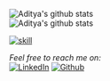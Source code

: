 ![Aditya's github stats](https://github-readme-stats.vercel.app/api?username=aditya43&show_icons=true&hide=prs,issues,contribs&theme=buefy)
<br>
![Aditya's github stats](https://github-readme-stats.vercel.app/api/top-langs?username=aditya43&layout=compact&theme=buefy)

[![skill](https://pure-escarpment-54474.herokuapp.com/api?type=html)](https://github.com/betterTisen/github-skill-card)

<i>Feel free to reach me on:</i><br>
<a href="https://www.linkedin.com/in/aditya-hajare" target="_blank"><img src="https://img.shields.io/badge/LinkedIn-%230077B5.svg?&style=flat-square&logo=linkedin&logoColor=white" alt="LinkedIn"></a>
<a href="https://github.com/aditya43" target="_blank"><img src="https://img.shields.io/badge/Github-%230077B5.svg?&style=flat-square&logo=github&logoColor=white" alt="Github"></a>

<!--
**aditya43/aditya43** is a ✨ _special_ ✨ repository because its `README.md` (this file) appears on your GitHub profile.

Here are some ideas to get you started:

- 🔭 I’m currently working on ...
- 🌱 I’m currently learning ...
- 👯 I’m looking to collaborate on ...
- 🤔 I’m looking for help with ...
- 💬 Ask me about ...
- 📫 How to reach me: ...
- 😄 Pronouns: ...
- ⚡ Fun fact: ...
-->

